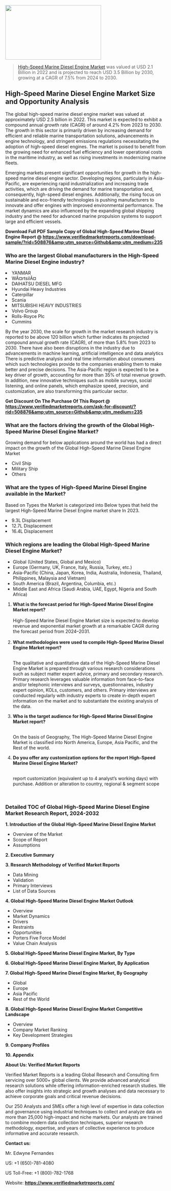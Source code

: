<img src="https://ffe5etoiles.com/wp-content/uploads/2024/12/MST1-300x171.png" alt="" width="300" height="171" class="alignnone size-medium wp-image-20088" /><blockquote><p><p><a href="https://www.verifiedmarketreports.com/download-sample/?rid=508876&utm_source=Github&utm_medium=235" target="_blank">High-Speed Marine Diesel Engine Market</a> was valued at USD 2.1 Billion in 2022 and is projected to reach USD 3.5 Billion by 2030, growing at a CAGR of 7.5% from 2024 to 2030.</p></blockquote><p><h2>High-Speed Marine Diesel Engine Market Size and Opportunity Analysis</h2><p>The global high-speed marine diesel engine market was valued at approximately USD 2.5 billion in 2022. This market is expected to exhibit a compound annual growth rate (CAGR) of around 4.2% from 2023 to 2030. The growth in this sector is primarily driven by increasing demand for efficient and reliable marine transportation solutions, advancements in engine technology, and stringent emissions regulations necessitating the adoption of high-speed diesel engines. The market is poised to benefit from the growing need for enhanced fuel efficiency and lower operational costs in the maritime industry, as well as rising investments in modernizing marine fleets.</p><p>Emerging markets present significant opportunities for growth in the high-speed marine diesel engine sector. Developing regions, particularly in Asia-Pacific, are experiencing rapid industrialization and increasing trade activities, which are driving the demand for marine transportation and, consequently, high-speed diesel engines. Additionally, the rising focus on sustainable and eco-friendly technologies is pushing manufacturers to innovate and offer engines with improved environmental performance. The market dynamics are also influenced by the expanding global shipping industry and the need for advanced marine propulsion systems to support large and efficient vessels.</p></p><p class=""><strong>Download Full PDF Sample Copy of Global High-Speed Marine Diesel Engine Report @ <a href="https://www.verifiedmarketreports.com/download-sample/?rid=508876&amp;utm_source=Github&amp;utm_medium=235" target="_blank">https://www.verifiedmarketreports.com/download-sample/?rid=508876&amp;utm_source=Github&amp;utm_medium=235</a></strong></p><h3 id="" class="">Who are the largest Global manufacturers in the High-Speed Marine Diesel Engine industry?</h3><p><li>YANMAR</li><li> WÃ¤rtsilÃ¤</li><li> DAIHATSU DIESEL MFG</li><li> Hyundai Heavy Industries</li><li> Caterpillar</li><li> Scania</li><li> MITSUBISHI HEAVY INDUSTRIES</li><li> Volvo Group</li><li> Rolls-Royce Plc</li><li> Cummins</li></p><div class=""><div class="" dir="" data-message-author-role="" data-message-id="" data-message-model-slug=""><div class=""><div class=""><div class=""><div class="" dir="" data-message-author-role="" data-message-id="" data-message-model-slug=""><div class=""><div class=""><p>By the year 2030, the scale for growth in the market research industry is reported to be above 120 billion which further indicates its projected compound annual growth rate (CAGR), of more than 5.8% from 2023 to 2030. There have also been disruptions in the industry due to advancements in machine learning, artificial intelligence and data analytics There is predictive analysis and real time information about consumers which such technologies provide to the companies enabling them to make better and precise decisions. The Asia-Pacific region is expected to be a key driver of growth, accounting for more than 35% of total revenue growth. In addition, new innovative techniques such as mobile surveys, social listening, and online panels, which emphasize speed, precision, and customization, are also transforming this particular sector.</p><p><strong>Get Discount On The Purchase Of This Report @&nbsp; <a href="https://www.verifiedmarketreports.com/ask-for-discount/?rid=508876&amp;utm_source=Github&amp;utm_medium=235" target="_blank">https://www.verifiedmarketreports.com/ask-for-discount/?rid=508876&amp;utm_source=Github&amp;utm_medium=235</a></strong></p></div></div></div></div></div></div></div></div><h3 id="" class="">What are the factors driving the growth of the Global High-Speed Marine Diesel Engine Market?</h3><p id="" class="">Growing demand for below applications around the world has had a direct impact on the growth of the Global High-Speed Marine Diesel Engine Market</p><p id="" class=""><li>Civil Ship</li><li> Military Ship</li><li> Others</li></p><h3 id="" class="">What are the types of High-Speed Marine Diesel Engine available in the Market?</h3><p id="" class="">Based on Types the Market is categorized into Below types that held the largest High-Speed Marine Diesel Engine market share In 2023.</p><p id="" class=""><li>9.3L Displacement</li><li> 12.7L Displacement</li><li> 16.4L Displacement</li></p><h3 id="" class="">Which regions are leading the Global High-Speed Marine Diesel Engine Market?</h3><ul><li>Global (United States, Global and Mexico)</li><li>Europe (Germany, UK, France, Italy, Russia, Turkey, etc.)</li><li>Asia-Pacific (China, Japan, Korea, India, Australia, Indonesia, Thailand, Philippines, Malaysia and Vietnam)</li><li>South America (Brazil, Argentina, Columbia, etc.)</li><li>Middle East and Africa (Saudi Arabia, UAE, Egypt, Nigeria and South Africa)</li></ul><p><ol><li><strong>What is the forecast period for High-Speed Marine Diesel Engine Market report?<br /></strong><br /><span data-sheets-root="1" data-sheets-value="{&quot;1&quot;:2,&quot;2&quot;:&quot;XXXX size is expected to develop revenue and exponential market growth at a remarkable CAGR during the forecast period from 2024&ndash;2030.&quot;}" data-sheets-userformat="{&quot;2&quot;:12674,&quot;4&quot;:{&quot;1&quot;:2,&quot;2&quot;:16776960},&quot;10&quot;:2,&quot;11&quot;:0,&quot;15&quot;:&quot;Arial&quot;,&quot;16&quot;:12}">High-Speed Marine Diesel Engine Market size is expected to develop revenue and exponential market growth at a remarkable CAGR during the forecast period from 2024&ndash;2031.</span><br /><br /></li><li><strong>What methodologies were used to compile High-Speed Marine Diesel Engine Market report?<br /><br /></strong><p>The qualitative and quantitative data of the&nbsp;High-Speed Marine Diesel Engine Market is prepared through various research considerations such as subject matter expert advice, primary and secondary research. Primary research leverages valuable information from face-to-face and/or telephonic interviews and surveys, questionnaires, industry expert opinion, KOLs, customers, and others. Primary interviews are conducted regularly with industry experts to create in-depth expert information on the market and to substantiate the existing analysis of the data.&nbsp;</p></li><li><strong>Who is the target audience for High-Speed Marine Diesel Engine Market report?<br /><br /></strong><p>On the basis of Geography, The&nbsp;High-Speed Marine Diesel Engine Market is classified into North America, Europe, Asia Pacific, and the Rest of the world.</p></li><li><strong>Do you offer any customization options for the report High-Speed Marine Diesel Engine Market?<br /><br /></strong><p>report customization (equivalent up to 4 analyst&rsquo;s working days) with purchase. Addition or alteration to country, regional &amp; segment scope</p><p>&nbsp;</p></li></ol></p><h3 id="" class="">Detailed TOC of Global High-Speed Marine Diesel Engine Market Research Report, 2024-2032</h3><p id="" class=""><strong>1. Introduction of the Global High-Speed Marine Diesel Engine Market</strong></p><ul><li>Overview of the Market</li><li>Scope of Report</li><li>Assumptions</li></ul><p id="" class=""><strong>2. Executive Summary</strong></p><p id="" class=""><strong>3. Research Methodology of&nbsp;Verified Market Reports</strong></p><ul><li>Data Mining</li><li>Validation</li><li>Primary Interviews</li><li>List of Data Sources</li></ul><p id="" class=""><strong>4. Global High-Speed Marine Diesel Engine Market Outlook</strong></p><ul><li>Overview</li><li>Market Dynamics</li><li>Drivers</li><li>Restraints</li><li>Opportunities</li><li>Porters Five Force Model</li><li>Value Chain Analysis</li></ul><p id="" class=""><strong>5. Global High-Speed Marine Diesel Engine Market, By&nbsp;Type</strong></p><p id="" class=""><strong>6. Global High-Speed Marine Diesel Engine Market, By Application</strong></p><p id="" class=""><strong>7. Global High-Speed Marine Diesel Engine Market, By Geography</strong></p><ul><li>Global</li><li>Europe</li><li>Asia Pacific</li><li>Rest of the World</li></ul><p id="" class=""><strong>8. Global High-Speed Marine Diesel Engine Market Competitive Landscape</strong></p><ul><li>Overview</li><li>Company Market Ranking</li><li>Key Development Strategies</li></ul><p id="" class=""><strong>9. Company Profiles</strong></p><p id="" class=""><strong>10. Appendix</strong></p><p id="" class=""><strong>About Us: Verified Market Reports</strong></p><p id="" class="">Verified Market Reports is a leading Global Research and Consulting firm servicing over 5000+ global clients. We provide advanced analytical research solutions while offering information-enriched research studies. We also offer insights into strategic and growth analyses and data necessary to achieve corporate goals and critical revenue decisions.</p><p id="" class="">Our 250 Analysts and SMEs offer a high level of expertise in data collection and governance using industrial techniques to collect and analyze data on more than 25,000 high-impact and niche markets. Our analysts are trained to combine modern data collection techniques, superior research methodology, expertise, and years of collective experience to produce informative and accurate research.</p><p id="" class=""><strong>Contact us:</strong></p><p id="" class="">Mr. Edwyne Fernandes</p><p id="" class="">US: +1 (650)-781-4080</p><p id="" class="">US Toll-Free: +1 (800)-782-1768</p><p id="" class="">Website: <a target="" data-test-app-aware-link=""><strong>https://www.verifiedmarketreports.com/</strong></a></p>
